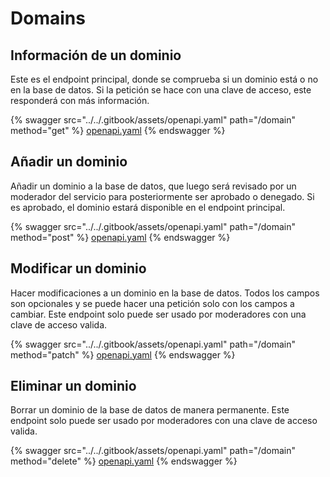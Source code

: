 # Domains

## Información de un dominio

Este es el endpoint principal, donde se comprueba si un dominio está o no en la base de datos. Si la petición se hace con una clave de acceso, este responderá con más información.

{% swagger src="../../.gitbook/assets/openapi.yaml" path="/domain" method="get" %}
[openapi.yaml](../../.gitbook/assets/openapi.yaml)
{% endswagger %}

## Añadir un dominio

Añadir un dominio a la base de datos, que luego será revisado por un moderador del servicio para posteriormente ser aprobado o denegado. Si es aprobado, el dominio estará disponible en el endpoint principal.

{% swagger src="../../.gitbook/assets/openapi.yaml" path="/domain" method="post" %}
[openapi.yaml](../../.gitbook/assets/openapi.yaml)
{% endswagger %}

## Modificar un dominio

Hacer modificaciones a un dominio en la base de datos. Todos los campos son opcionales y se puede hacer una petición solo con los campos a cambiar. Este endpoint solo puede ser usado por moderadores con una clave de acceso valida.

{% swagger src="../../.gitbook/assets/openapi.yaml" path="/domain" method="patch" %}
[openapi.yaml](../../.gitbook/assets/openapi.yaml)
{% endswagger %}

## Eliminar un dominio

Borrar un dominio de la base de datos de manera permanente. Este endpoint solo puede ser usado por moderadores con una clave de acceso valida.

{% swagger src="../../.gitbook/assets/openapi.yaml" path="/domain" method="delete" %}
[openapi.yaml](../../.gitbook/assets/openapi.yaml)
{% endswagger %}
